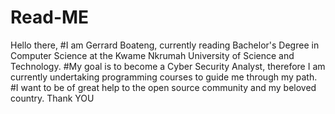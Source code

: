 # Read-ME
Hello there, 
#I am  Gerrard Boateng, currently reading Bachelor's Degree in Computer Science at the Kwame Nkrumah University of Science and Technology.
#My goal is to become a Cyber Security Analyst, therefore I am currently undertaking programming courses to guide me through my path.
#I want to be of great help to the open source community and my beloved country. Thank YOU
